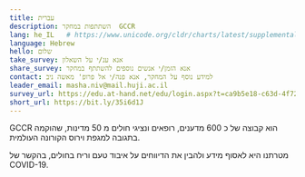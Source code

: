 ```yaml
---
title: עברית
description: השתתפות במחקר  GCCR 
lang: he_IL   # https://www.unicode.org/cldr/charts/latest/supplemental/language_territory_information.html
language: Hebrew
hello: שלום
take_survey: אנא ענ/י על השאלון
share_survey: אנא הזמן/י אנשים נוספים להשתתף במחקר
contact: למידע נוסף על המחקר, אנא פנה/י אל פרופ' מאשה ניב
leader_email: masha.niv@mail.huji.ac.il
survey_url: https://edu.at-hand.net/edu/login.aspx?t=ca9b5e18-c63d-4f72-9a1b-24cb340ce7e6
short_url: https://bit.ly/35i6d1J
---
```

GCCR הוא קבוצה של כ 600 מדענים, רופאים ונציגי חולים מ 50 מדינות, שהוקמה בתגובה למגפת וירוס הקורונה העולמית.

מטרתנו היא לאסוף מידע ולהבין את הדיווחים על איבוד טעם וריח בחולים, בהקשר של COVID-19.